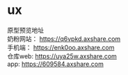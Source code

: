 # ux

原型预览地址   <br>
奶粉网站： https://q6vpkd.axshare.com <br>
手机端： https://enk0oo.axshare.com <br>
仓库web: https://uya25w.axshare.com  <br>
app: https://609584.axshare.com  <br>
